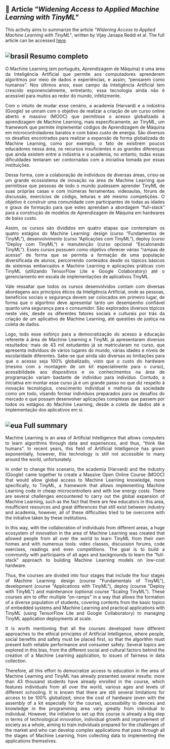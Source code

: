 ## :pencil: Article *"Widening Access to Applied Machine Learning with TinyML"*

This activity aims to summarize the article *"Widening Access to Applied Machine Learning with TinyML"*, written by Vijay Janapa Reddi et al. The full article can be accessed [here](https://arxiv.org/pdf/2106.04008.pdf).

## ![brasil](https://upload.wikimedia.org/wikipedia/commons/thumb/0/05/Flag_of_Brazil.svg/22px-Flag_of_Brazil.svg.png) Resumo completo

<p align="justify"> O Machine Learning (em português, Aprendizagem de Máquina) é uma área da Inteligência Artificial que permite aos computadores aprenderem algoritmos por meio de dados e experiências, e assim, “pensarem como humanos”. Nos últimos anos, esse campo da Inteligência Artificial tem crescido exponencialmente, entretanto, essa tecnologia ainda não é acessível para muitos ao redor do mundo, infelizmente. </p>
  
<p align="justify"> Com o intuito de mudar esse cenário, a academia (Harvard) e a indústria (Google) se uniram com o objetivo de realizar a criação de um curso online aberto e massivo (MOOC) que permitisse o acesso globalizado à aprendizagem de Machine Learning, mais especificamente, ao TinyML, um framework que permite implementar códigos de Aprendizagem de Máquina em microcontroladores baratos e com baixo custo de energia. São diversos os desafios encontrados para realizar a expansão de forma globalizada do Machine Learning, como por exemplo, o fato de existirem poucos educadores nessa área, os recursos insuficientes e as grandes diferenças que ainda existem entre a indústria e a academia, no entanto, todas essas dificuldades tentaram ser contornadas com a iniciativa tomada por essas instituições. </p>
	
<p align="justify"> Dessa forma, com a colaboração de indivíduos de diversas áreas, criou-se um grande ecossistema de inovação na área de Machine Learning que permitisse que pessoas de todo o mundo pudessem aprender TinyML de suas próprias casas e com inúmeras ferramentas: videoaulas, fóruns de discussão, exercícios de código, leituras e até mesmo competições. O objetivo é construir uma comunidade com participantes de todas as idades e graus de formação para que estes aprendam a abordagem “full-stack” para a construção de modelos de Aprendizagem de Máquina em hardwares de baixo custo. </p>
	
<p align="justify"> Assim, os cursos são divididos em quatro etapas que contemplam os quatro estágios do Machine Learning: design (curso “Fundamentos de TinyML”), desenvolvimento (curso “Aplicações com TinyML”), deploy (curso “Deploy com TinyML”) e manutenção (curso opcional “Escalonando TinyML”). Esses cursos possuem como objetivo oferecer várias “rampas de acesso” de forma que se permita a formação de uma população diversificada de alunos, percorrendo conteúdos desde os tópicos básicos de sistemas embarcados e Machine Learning e aplicações práticas com TinyML (utilizando TensorFlow Lite e Google Colaboratory) até o gerenciamento em escala de implementações de aplicativos TinyML. </p>

<p align="justify"> Vale ressaltar que todos os cursos desenvolvidos contam com diversas abordagens aos princípios éticos da Inteligência Artificial, onde as pessoas, benefícios sociais e segurança devem ser colocados em primeiro lugar, de forma que o algoritmo deve apresentar tanto um desempenho confiável quanto uma segurança para o consumidor. São explorados diversos tópicos neste viés, desde os diferentes fatores sociais e culturais por trás da criação de um aplicativo de Machine Learning, até questões de justiça na coleta de dados.</p>

<p align="justify"> Logo, todo esse esforço para a democratização do acesso à educação referente à área de Machine Learning e TinyML já apresentaram diversos resultados: mais de 43 mil estudantes já se matricularam no curso, que apresenta indivíduos de vários lugares do mundo, várias idades e níveis de escolaridade diferentes. Sabe-se que ainda são diversas as limitações para que o acesso seja 100% globalizado, visto que o custo do hardware (mesmo com a montagem de um kit especialmente para o curso), acessibilidade aos dispositivos e os conhecimentos na área de programação variam bastante de indivíduo para indivíduo. Contudo, a iniciativa em montar esse curso já é um grande passo no que diz respeito à inovação tecnológica, crescimento individual e melhoria da sociedade como um todo, visando formar indivíduos preparados para os desafios do mercado e que possam desenvolver aplicações complexas que passem por todos os estágios do Machine Learning, desde a coleta de dados até a implementação dos aplicativos em si. </p>

## ![eua](https://upload.wikimedia.org/wikipedia/commons/thumb/a/a4/Flag_of_the_United_States.svg/22px-Flag_of_the_United_States.svg.png) Full summary

<p align="justify"> Machine Learning is an area of Artificial Intelligence that allows computers to learn algorithms through data and experiences, and thus, “think like humans”. In recent years, this field of Artificial Intelligence has grown exponentially, however, this technology is still not accessible to many around the world, unfortunately. </p>
  
<p align="justify"> In order to change this scenario, the academia (Harvard) and the industry (Google) came together to create a Massive Open Online Course (MOOC) that would allow global access to Machine Learning knowledge, more specifically, to TinyML, a framework that allows implementing Machine Learning code in cheap microcontrollers and with low energy costs. There are several challenges encountered to carry out the global expansion of Machine Learning, such as the fact that there are few educators in this area, insufficient resources and great differences that still exist between industry and academia, however, all of these difficulties tried to be overcome with the initiative taken by these institutions. </p>
	
<p align="justify"> In this way, with the collaboration of individuals from different areas, a huge ecosystem of innovation in the area of Machine Learning was created that allowed people from all over the world to learn TinyML from their own homes and with numerous tools: video classes, discussion forums, code exercises, readings and even competitions. The goal is to build a community with participants of all ages and backgrounds to learn the “full-stack” approach to building Machine Learning models on low-cost hardware. </p>
	
<p align="justify"> Thus, the courses are divided into four stages that include the four stages of Machine Learning: design (course "Fundamentals of TinyML"), development (course "Applications with TinyML"), deploy (course "Deploy with TinyML") and maintenance (optional course “Scaling TinyML”). These courses aim to offer multiple “on-ramps” in a way that allows the formation of a diverse population of students, covering contents from the basic topics of embedded systems and Machine Learning and practical applications with TinyML (using TensorFlow Lite and Google Collaboratory) to managing TinyML application deployments at scale. </p>

<p align="justify"> It is worth mentioning that all the courses developed have different approaches to the ethical principles of Artificial Intelligence, where people, social benefits and safety must be placed first, so that the algorithm must present both reliable performance and consumer safety. Several topics are explored in this bias, from the different social and cultural factors behind the creation of a Machine Learning application, to issues of fairness in data collection.</p>

<p align="justify">Therefore, all this effort to democratize access to education in the area of Machine Learning and TinyML has already presented several results: more than 43 thousand students have already enrolled in the course, which features individuals from all over the world, various ages and levels of different schooling. It is known that there are still several limitations for access to be 100% globalized, since the cost of hardware (even with the assembly of a kit especially for the course), accessibility to devices and knowledge in the programming area vary greatly from individual to individual. However, the initiative to set up this course is already a big step in terms of technological innovation, individual growth and improvement of society as a whole, aiming to train individuals prepared for the challenges of the market and who can develop complex applications that pass through all the stages of Machine Learning, from collecting data to implementing the applications themselves.</p>

